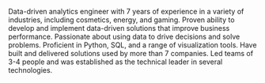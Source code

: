 Data-driven analytics engineer with 7 years of experience in a variety of industries, including cosmetics, energy, and gaming.
Proven ability to develop and implement data-driven solutions that improve business performance. Passionate about using data to drive decisions and solve problems. Proficient in Python, SQL, and a range of visualization tools.
Have built and delivered solutions used by more than 7 companies. Led teams of 3-4 people and was established as the technical leader in several technologies.
